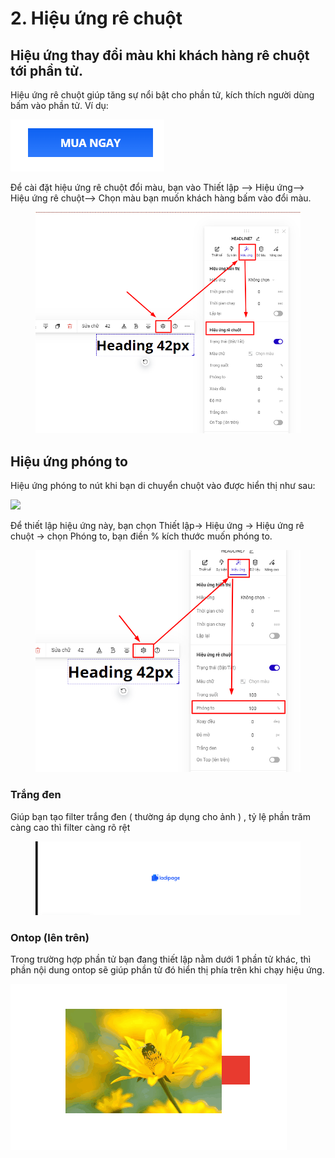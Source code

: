 # 2. Hiệu ứng rê chuột



## Hiệu ứng thay đổi màu khi khách hàng rê chuột tới phần tử.&#x20;

Hiệu ứng rê chuột giúp tăng sự nổi bật cho phần tử, kích thích người dùng bấm vào phần tử. Ví dụ:&#x20;

![](<../.gitbook/assets/đổi màu.gif>)

Để cài đặt hiệu ứng rê chuột đổi màu, bạn vào Thiết lập --> Hiệu ứng-->  Hiệu ứng rê chuột--> Chọn màu bạn muốn khách hàng bấm vào đổi màu.

<figure><img src="../.gitbook/assets/image (490).png" alt=""><figcaption></figcaption></figure>

## Hiệu ứng phóng to&#x20;

Hiệu ứng phóng to nút khi bạn di chuyển chuột vào được hiển thị như sau:

![](<../.gitbook/assets/phóng to.gif>)

Để thiết lập hiệu ứng này, bạn chọn Thiết lập-> Hiệu ứng -> Hiệu ứng rê chuột -> chọn Phóng to, bạn điền % kích thước muốn phóng to.

<figure><img src="../.gitbook/assets/image (343).png" alt=""><figcaption></figcaption></figure>

### Trắng đen&#x20;

Giúp bạn tạo filter trắng đen ( thường áp dụng cho ảnh ) , tỷ lệ phần trăm càng cao thì filter càng rõ rệt&#x20;

<figure><img src="../.gitbook/assets/trắng đen .gif" alt=""><figcaption></figcaption></figure>

### Ontop (lên trên)&#x20;

Trong trường hợp phần tử bạn đang thiết lập nằm dưới 1 phần tử khác, thì phần nội dung ontop sẽ giúp phần tử đó hiển thị phía trên khi chạy hiệu ứng.

![](../.gitbook/assets/ontop.gif)

